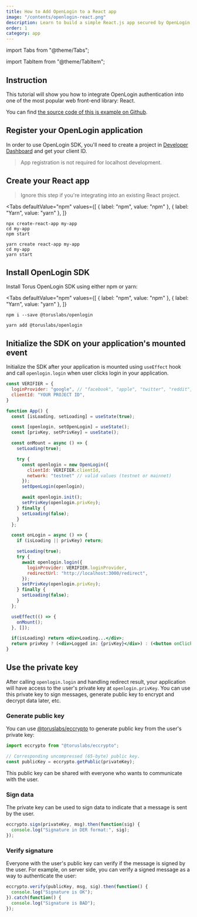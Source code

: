 ```yaml
---
title: How to Add OpenLogin to a React app
image: "/contents/openlogin-react.png"
description: Learn to build a simple React.js app secured by OpenLogin.
order: 1
category: app
---
```


import Tabs from "@theme/Tabs";

import TabItem from "@theme/TabItem";

## Instruction

This tutorial will show you how to integrate OpenLogin authentication into one
of the most popular web front-end library: React.

You can find [the source code of this is example on Github](https://github.com/phuctm97/openlogin-react).


## Register your OpenLogin application

In order to use OpenLogin SDK, you'll need to create a project in
[Developer Dashboard](https://dashboard.web3auth.io) and get your client ID.

> App registration is not required for localhost development.

## Create your React app

> Ignore this step if you're integrating into an existing React project.

<Tabs
  defaultValue="npm"
  values={[
    { label: "npm", value: "npm" },
    { label: "Yarn", value: "yarn" },
  ]}
>
<TabItem value="npm">

```shell
npx create-react-app my-app
cd my-app
npm start
```

</TabItem>

<TabItem value="yarn">

```shell
yarn create react-app my-app
cd my-app
yarn start
```

</TabItem>

</Tabs>

## Install OpenLogin SDK

Install Torus OpenLogin SDK using either npm or yarn:

<Tabs
  defaultValue="npm"
  values={[
    { label: "npm", value: "npm" },
    { label: "Yarn", value: "yarn" },
  ]}
>
<TabItem value="npm">

```shell
npm i --save @toruslabs/openlogin
```

</TabItem>

<TabItem value="yarn">

```shell
yarn add @toruslabs/openlogin
```

</TabItem>

</Tabs>

## Initialize the SDK on your application's mounted event

Initialize the SDK after your application is mounted using `useEffect` hook and call `openlogin.login` when user clicks login in your application.

```jsx
const VERIFIER = {
  loginProvider: "google", // "facebook", "apple", "twitter", "reddit", etc. See full list of supported logins: https://docs.tor.us/direct-auth/verifiers
  clientId: "YOUR PROJECT ID",
}

function App() {
  const [isLoading, setLoading] = useState(true);

  const [openlogin, setOpenLogin] = useState();
  const [privKey, setPrivKey] = useState();

  const onMount = async () => {
    setLoading(true);

    try {
      const openlogin = new OpenLogin({
        clientId: VERIFIER.clientId,
        network: "testnet" // valid values (testnet or mainnet)
      });
      setOpenLogin(openlogin);

      await openlogin.init();
      setPrivKey(openlogin.privKey);
    } finally {
      setLoading(false);
    }
  };

  const onLogin = async () => {
    if (isLoading || privKey) return;

    setLoading(true);
    try {
      await openlogin.login({
        loginProvider: VERIFIER.loginProvider,
        redirectUrl: "http://localhost:3000/redirect",
      });
      setPrivKey(openlogin.privKey);
    } finally {
      setLoading(false);
    }
  };

  useEffect(() => {
    onMount();
  }, []);

  if(isLoading) return <div>Loading...</div>;
  return privKey ? (<div>Logged in: {privKey}</div>) : (<button onClick={onLogin}>Login</button>);
}
```

## Use the private key

After calling `openlogin.login` and handling redirect result, your application will have access to the user's private key at `openlogin.privKey`. You can use this private key to sign messages, generate public key to encrypt and decrypt data later, etc.

### Generate public key

You can use [@toruslabs/eccrypto](https://www.npmjs.com/package/@toruslabs/eccrypto) to generate public key from the user's private key:

```js
import eccrypto from "@toruslabs/eccrypto";

// Corresponding uncompressed (65-byte) public key.
const publicKey = eccrypto.getPublic(privateKey);
```

This public key can be shared with everyone who wants to communicate with the user.

### Sign data

The private key can be used to sign data to indicate that a message is sent by the user.

```js
eccrypto.sign(privateKey, msg).then(function(sig) {
  console.log("Signature in DER format:", sig);
});
```

### Verify signature

Everyone with the user's public key can verify if the message is signed by the user. For example, on server side, you can verify a signed message as a way to authenticate the user:

```js
eccrypto.verify(publicKey, msg, sig).then(function() {
  console.log("Signature is OK");
}).catch(function() {
  console.log("Signature is BAD");
});
```
